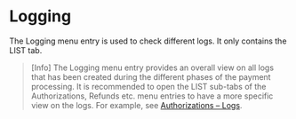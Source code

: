 # Logging


The Logging menu entry is used to check different logs.
It only contains the LIST tab.

>[Info] The Logging menu entry provides an overall view on all logs that has been created during the different phases of the payment processing. It is recommended to open the LIST sub-tabs of the Authorizations, Refunds etc. menu entries to have a more specific view on the logs. For example, see [Authorizations &ndash; Logs](01_ListAuthorizations.md#authorizations-–-logs).